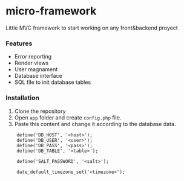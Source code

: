 # micro-framework
Little MVC framework to start working on any front&backend proyect

### Features
- Error reporting
- Render views
- User magnament
- Database interface
- SQL file to init database tables

### Installation
1. Clone the repository
2. Open `app` folder and create `config.php` file.
3. Paste this content and change it according to the database data.
``` 
    define('DB_HOST', '<host>');
    define('DB_USER', '<user>');
    define('DB_PASS', '<pass>');
    define('DB_TABLE', '<table>');

    define('SALT_PASSWORD', '<salt>');

    date_default_timezone_set('<timezone>');
```
